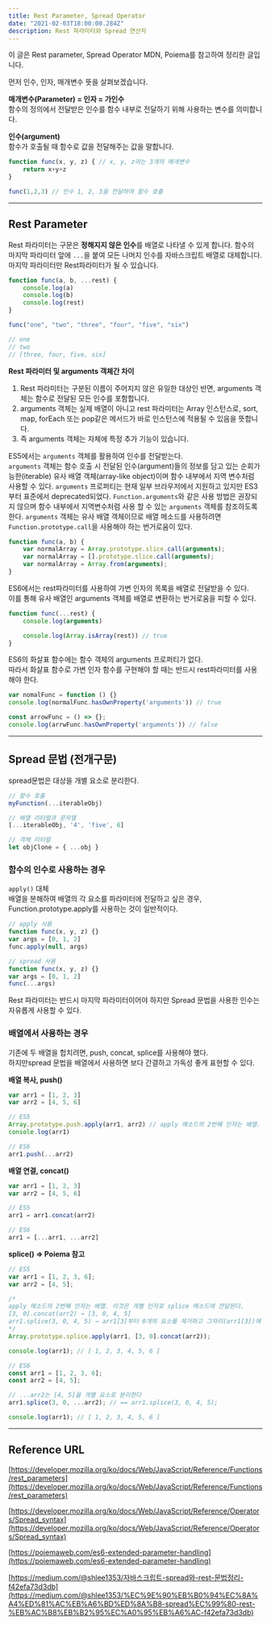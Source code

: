 ```yaml
---
title: Rest Parameter, Spread Operator
date: "2021-02-03T18:00:00.284Z"
description: Rest 파라미터와 Spread 연산자
---
```


이 글은 Rest parameter, Spread Operator MDN, Poiema를 참고하여 정리한 글입니다. 

먼저 인수, 인자, 매개변수 뜻을 살펴보겠습니다. 

**매개변수(Parameter) = 인자 = 가인수**  
함수의 정의에서 전달받은 인수를 함수 내부로 전달하기 위해 사용하는 변수를 의미합니다.

**인수(argument)**  
함수가 호출될 때 함수로 값을 전달해주는 값을 말합니다.

```jsx
function func(x, y, z) { // x, y, z라는 3개의 매개변수
	return x+y+z
}

func(1,2,3) // 인수 1, 2, 3을 전달하여 함수 호출
```
---

## Rest Parameter
Rest 파라미터는 구문은 **정해지지 않은 인수**를 배열로 나타낼 수 있게 합니다.
함수의 마지막 파라미터 앞에 `...`을 붙여 모든 나머지 인수를 자바스크립트 배열로 대체합니다.
마지막 파라미터만 Rest파라미터가 될 수 있습니다.

```jsx
function func(a, b, ...rest) {
	console.log(a)
	console.log(b)
	console.log(rest)
}

func("one", "two", "three", "four", "five", "six")

// one
// two
// [three, four, five, six]
```

**Rest 파라미터 및 arguments 객체간 차이**  

1. Rest 파라미터는 구분된 이름이 주어지지 않은 유일한 대상인 반면, arguments 객체는 함수로 전달된 모든 인수를 포함합니다.
2. arguments 객체는 실제 배열이 아니고 rest 파라미터는 Array 인스턴스로, sort, map, forEach 또는 pop같은 메서드가 바로 인스턴스에 적용될 수 있음을 뜻합니다.
3. 즉 arguments 객체는 자체에 특정 추가 기능이 있습니다.

ES5에서는 ```arguments``` 객체를 활용하여 인수를 전달받는다.  
```arguments``` 객체는 함수 호출 시 전달된 인수(argument)들의 정보를 담고 있는 순회가능한(iterable) 유사 배열 객체(array-like object)이며 함수 내부에서 지역 변수처럼 사용할 수 있다.
```arguments``` 프로퍼티는 현재 일부 브라우저에서 지원하고 있지만 ES3부터 표준에서 deprecated되었다. 
```Function.arguments```와 같은 사용 방법은 권장되지 않으며 함수 내부에서 지역변수처럼 사용 할 수 있는 ```arguments``` 객체를 참조하도록 한다.
```arguments``` 객체는 유사 배열 객체이므로 배열 메소드를 사용하려면 ```Function.prototype.call```을 사용해야 하는 번거로움이 있다.

```jsx
function func(a, b) {
	var normalArray = Array.prototype.slice.call(arguments);
	var normalArray = [].prototype.slice.call(arguments);
	var normalArray = Array.from(arguments);
}
```

ES6에서는 rest파라미터를 사용하여 가변 인자의 목록을 배열로 전달받을 수 있다.  
이를 통해 유사 배열인 arguments 객체를 배열로 변환하는 번거로움을 피할 수 있다.

```jsx
function func(...rest) {
	console.log(arguments)

	console.log(Array.isArray(rest)) // true
}
```

ES6의 화살표 함수에는 함수 객체의 arguments 프로퍼티가 없다.  
따라서 화살표 함수로 가변 인자 함수를 구현해야 할 때는 반드시 rest파라미터를 사용해야 한다. 

```jsx
var nomalFunc = function () {}
console.log(normalFunc.hasOwnProperty('arguments')) // true

const arrowFunc = () => {};
console.log(arrwFunc.hasOwnProperty('arguments')) // false
```

---

## Spread 문법 (전개구문)
spread문법은 대상을 개별 요소로 분리한다. 

```jsx
// 함수 호출
myFunction(...iterableObj)

// 배열 리터럴과 문자열
[...iterableObj, '4', 'five', 6]

// 객체 리터럴
let objClone = { ...obj }
```

### 함수의 인수로 사용하는 경우
`apply()` 대체  
배열을 분해하여 배열의 각 요소를 파라미터에 전달하고 싶은 경우, Function.prototype.apply를 사용하는 것이 일반적이다.

```jsx
// apply 사용
function func(x, y, z) {}
var args = [0, 1, 2]
func.apply(null, args)

// spread 사용
function func(x, y, z) {}
var args = [0, 1, 2]
func(...args)
```
Rest 파라미터는 반드시 마지막 파라미터이어야 하지만 Spread 문법을 사용한 인수는 자유롭게 사용할 수 있다.

### 배열에서 사용하는 경우

기존에 두 배열을 합치려면, push, concat, splice를 사용해야 했다.  
하지만spread 문법을 배열에서 사용하면 보다 간결하고 가독성 좋게 표현할 수 있다.

**배열 복사, push()**

```jsx
var arr1 = [1, 2, 3]
var arr2 = [4, 5, 6]

// ES5
Array.prototype.push.apply(arr1, arr2) // apply 메소드의 2번째 인자는 배열. 이것은 개별 인자로 push 메소드에 전달된다.
console.log(arr1)

// ES6
arr1.push(...arr2)
```

**배열 연결, concat()**

```jsx
var arr1 = [1, 2, 3]
var arr2 = [4, 5, 6]

// ES5
arr1 = arr1.concat(arr2)

// ES6
arr1 = [...arr1, ...arr2]
```

**splice() ⇒ Poiema 참고**
```jsx
// ES5
var arr1 = [1, 2, 3, 6];
var arr2 = [4, 5];

/*
apply 메소드의 2번째 인자는 배열. 이것은 개별 인자로 splice 메소드에 전달된다.
[3, 0].concat(arr2) → [3, 0, 4, 5]
arr1.splice(3, 0, 4, 5) → arr1[3]부터 0개의 요소를 제거하고 그자리(arr1[3])에 새로운 요소(4, 5)를 추가한다.
*/
Array.prototype.splice.apply(arr1, [3, 0].concat(arr2));

console.log(arr1); // [ 1, 2, 3, 4, 5, 6 ]

// ES6
const arr1 = [1, 2, 3, 6];
const arr2 = [4, 5];

// ...arr2는 [4, 5]을 개별 요소로 분리한다
arr1.splice(3, 0, ...arr2); // == arr1.splice(3, 0, 4, 5);

console.log(arr1); // [ 1, 2, 3, 4, 5, 6 ]
```

---

## Reference URL

[https://developer.mozilla.org/ko/docs/Web/JavaScript/Reference/Functions/rest_parameters](https://developer.mozilla.org/ko/docs/Web/JavaScript/Reference/Functions/rest_parameters)

[https://developer.mozilla.org/ko/docs/Web/JavaScript/Reference/Operators/Spread_syntax](https://developer.mozilla.org/ko/docs/Web/JavaScript/Reference/Operators/Spread_syntax)

[https://poiemaweb.com/es6-extended-parameter-handling](https://poiemaweb.com/es6-extended-parameter-handling)

[https://medium.com/@shlee1353/자바스크립트-spread와-rest-문법정리-f42efa73d3db](https://medium.com/@shlee1353/%EC%9E%90%EB%B0%94%EC%8A%A4%ED%81%AC%EB%A6%BD%ED%8A%B8-spread%EC%99%80-rest-%EB%AC%B8%EB%B2%95%EC%A0%95%EB%A6%AC-f42efa73d3db)